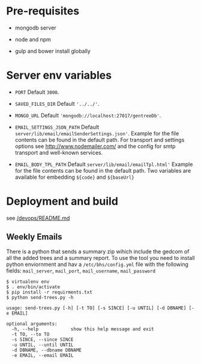 Pre-requisites
==============
+ mongodb server

+ node and npm
 
+ gulp and bower install globally

Server env variables
====================

+ `PORT`
Default `3000`.

+ `SAVED_FILES_DIR`
Default `'../../'`.

+ `MONGO_URL`
Default `'mongodb://localhost:27017/gentreeDb'`.

+ `EMAIL_SETTINGS_JSON_PATH`
Default `server/lib/email/emailSenderSettings.json'`.
Example for the file contents can be found in the default path. 
For transport and settings options see http://www.nodemailer.com/ and the config for smtp transport and well-known services.

+ `EMAIL_BODY_TPL_PATH`
Default `server/lib/email/emailTpl.html'`
Example for the file contents can be found in the default path.
Two variables are available for embedding `${code}` and `${baseUrl}`


Deployment and build
====================

see [/devops/README.md](/devops/README.md)

Weekly Emails
-------------

There is a python that sends a summary zip wihich include the gedcom of all the
added trees and a summary report.  To use the tool you need to install python
enviornment and hav a `/etc/bhs/config.yml` file with the following fields: 
`mail_server`, `mail_port`, `mail_username`, `mail_password`


    $ virtualenv env
    $ . env/bin/activate
    $ pip install -r requirments.txt
    $ python send-trees.py -h

    usage: send-trees.py [-h] [-t TO] [-s SINCE] [-u UNTIL] [-d DBNAME] [-e EMAIL]

    optional arguments:
      -h, --help            show this help message and exit
      -t TO, --to TO
      -s SINCE, --since SINCE
      -u UNTIL, --until UNTIL
      -d DBNAME, --dbname DBNAME
      -e EMAIL, --email EMAIL

